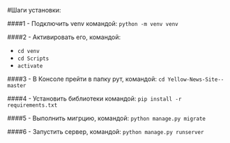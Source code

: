 #Шаги установки: 

####1 - Подключить venv командой: 
`python -m venv venv`

####2 - Активировать его, командой:
- `cd venv`
- `cd Scripts`
- `activate`

####3 - В Консоле прейти в папку рут, командой:
`cd Yellow-News-Site--master`

####4 - Установить библиотеки командой:
`pip install -r requirements.txt`

####5 - Выполнить мигрцию, командой:
`python manage.py migrate`

####6 - Запустить сервер, командой:
`python manage.py runserver`
